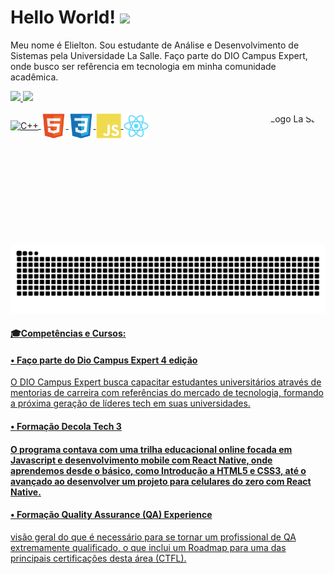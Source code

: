
# Hello World! <img src="https://raw.githubusercontent.com/MartinHeinz/MartinHeinz/master/wave.gif" width="30px">

Meu nome é Elielton. Sou estudante de Análise e Desenvolvimento de Sistemas pela Universidade La Salle. Faço parte do DIO Campus Expert, onde busco ser refêrencia em tecnologia em minha comunidade acadêmica. 

  
  <a href="https://github.com/ellieltonferreira">
  <img height="150em" src="https://github-readme-stats.vercel.app/api?username=elioferreira&show_icons=true&theme=dark&include_all_commits=true&count_private=true"/>
  <img height="150em" src="https://github-readme-stats.vercel.app/api/top-langs/?username=elioferreira&layout=compact&langs_count=7&theme=dark"/>
</div>

<div style="display: inline_block"><br>
  <img align="center" alt="C++" height="40" width="40" src="https://user-images.githubusercontent.com/101156218/164949594-798025ed-50c1-4b4a-a2f1-5bad4df3bc91.png">
  <img align="center" alt="HTML" height="40" width="40" src="https://raw.githubusercontent.com/devicons/devicon/master/icons/html5/html5-original.svg">
  <img align="center" alt="CSS" height="40" width="40" src="https://raw.githubusercontent.com/devicons/devicon/master/icons/css3/css3-original.svg">
  <img align="center" alt="JS" height="40" width="40" src="https://raw.githubusercontent.com/devicons/devicon/master/icons/javascript/javascript-plain.svg">
  <img align="center" alt="ReactNative" height="40" width="40" src="https://raw.githubusercontent.com/devicons/devicon/master/icons/react/react-original.svg">
  <img align="right" alt="Logo La Salle" height="210" style="border-radius:150px;" src="https://user-images.githubusercontent.com/105839909/191383503-c8403408-6716-4232-bca7-e581db7ebc76.png">
</div>

 ##
<div>
  
    
  ![Snake animation](https://github.com/elioferreira/elioferreira/blob/output/github-contribution-grid-snake.svg)
</div>

<div align="left">
     
  #### 🎓Competências e Cursos:
  #### • Faço parte do Dio Campus Expert 4 edição 
  O DIO Campus Expert busca capacitar estudantes universitários através de mentorias de carreira com referências do mercado de tecnologia, formando a próxima geração de líderes tech em suas universidades.
  
  #### • Formação Decola Tech 3
  #### O programa contava com uma trilha educacional online focada em Javascript e desenvolvimento mobile com React Native, onde aprendemos desde o básico, como Introdução a HTML5 e CSS3, até o avançado ao desenvolver um projeto para celulares do zero com React Native. 
  
  #### • Formação Quality Assurance (QA) Experience
  visão geral do que é necessário para se tornar um profissional de QA extremamente qualificado, o que inclui um Roadmap para uma das principais certificações desta área (CTFL). 
</div>
